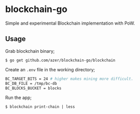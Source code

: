 # blockchain-go

Simple and experimental Blockchain implementation with PoW.

## Usage

Grab blockchain binary;

```
$ go get github.com/azer/blockchain-go/blockchain
```

Create an `.env` file in the working directory;

```bash
BC_TARGET_BITS = 24 # higher makes mining more difficult.
BC_DB_FILE = /tmp/bc-db
BC_BLOCKS_BUCKET = blocks
```

Run the app;

```
$ blockchain print-chain | less
```
